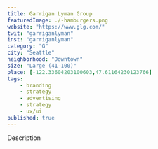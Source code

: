 ```yaml
---
title: Garrigan Lyman Group
featuredImage: ./-hamburgers.png
website: "https://www.glg.com/"
twit: "garriganlyman"
inst: "garriganlyman"
category: "G"
city: "Seattle"
neighborhood: "Downtown"
size: "Large (41-100)"
place: [-122.33604203100603,47.61164230123766]
tags:
    - branding
    - strategy
    - advertising
    - strategy
    - ux/ui
published: true
---
```


Description
